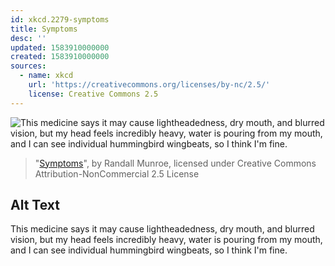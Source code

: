 ```yaml
---
id: xkcd.2279-symptoms
title: Symptoms
desc: ''
updated: 1583910000000
created: 1583910000000
sources:
  - name: xkcd
    url: 'https://creativecommons.org/licenses/by-nc/2.5/'
    license: Creative Commons 2.5
---
```

![This medicine says it may cause lightheadedness, dry mouth, and blurred vision, but my head feels incredibly heavy, water is pouring from my mouth, and I can see individual hummingbird wingbeats, so I think I'm fine.](https://imgs.xkcd.com/comics/symptoms.png)
> "[Symptoms](https://xkcd.com/2279/)", by Randall Munroe, licensed under Creative Commons Attribution-NonCommercial 2.5 License

## Alt Text
This medicine says it may cause lightheadedness, dry mouth, and blurred vision, but my head feels incredibly heavy, water is pouring from my mouth, and I can see individual hummingbird wingbeats, so I think I'm fine.

